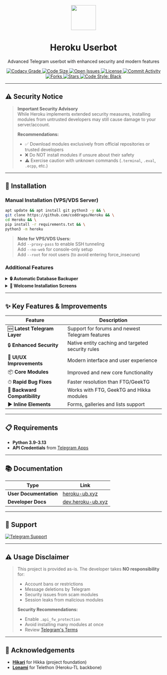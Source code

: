 <div align="center">
  <img src="https://github.com/hikariatama/assets/raw/master/1326-command-window-line-flat.webp" height="80">
  <h1>Heroku Userbot</h1>
  <p>Advanced Telegram userbot with enhanced security and modern features</p>
  
  <p>
    <a href="https://www.codacy.com/gh/coddrago/Heroku/dashboard?utm_source=github.com&amp;utm_medium=referral&amp;utm_content=coddrago/Heroku&amp;utm_campaign=Badge_Grade">
      <img src="https://app.codacy.com/project/badge/Grade/97e3ea868f9344a5aa6e4d874f83db14" alt="Codacy Grade">
    </a>
    <a href="#">
      <img src="https://img.shields.io/github/languages/code-size/coddrago/Heroku" alt="Code Size">
    </a>
    <a href="#">
      <img src="https://img.shields.io/github/issues-raw/coddrago/Heroku" alt="Open Issues">
    </a>
    <a href="#">
      <img src="https://img.shields.io/github/license/coddrago/Heroku" alt="License">
    </a>
    <a href="#">
      <img src="https://img.shields.io/github/commit-activity/m/coddrago/Heroku" alt="Commit Activity">
    </a>
    <br>
    <a href="#">
      <img src="https://img.shields.io/github/forks/coddrago/Heroku?style=flat" alt="Forks">
    </a>
    <a href="#">
      <img src="https://img.shields.io/github/stars/coddrago/Heroku" alt="Stars">
    </a>
    <a href="https://github.com/psf/black">
      <img src="https://img.shields.io/badge/code%20style-black-000000.svg" alt="Code Style: Black">
    </a>
  </p>
</div>

---

## ⚠️ Security Notice

> **Important Security Advisory**  
> While Heroku implements extended security measures, installing modules from untrusted developers may still cause damage to your server/account.
> 
> **Recommendations:**
> - ✅ Download modules exclusively from official repositories or trusted developers
> - ❌ Do NOT install modules if unsure about their safety
> - ⚠️ Exercise caution with unknown commands (`.terminal`, `.eval`, `.ecpp`, etc.)

---

## 🚀 Installation

### Manual Installation (VPS/VDS Server)

```bash
apt update && apt install git python3 -y && \
git clone https://github.com/coddrago/Heroku && \
cd Heroku && \
pip install -r requirements.txt && \
python3 -m heroku
```

> **Note for VPS/VDS Users:**  
> Add `--proxy-pass` to enable SSH tunneling  
> Add `--no-web` for console-only setup  
> Add `--root` for root users (to avoid entering force_insecure)

### Additional Features

<details>
  <summary><b>🔒 Automatic Database Backuper</b></summary>
  <img src="https://user-images.githubusercontent.com/36935426/202905566-964d2904-f3ce-4a14-8f05-0e7840e1b306.png" width="400">
</details>

<details>
  <summary><b>👋 Welcome Installation Screens</b></summary>
  <img src="https://user-images.githubusercontent.com/36935426/202905720-6319993b-697c-4b09-a194-209c110c79fd.png" width="300">
  <img src="https://user-images.githubusercontent.com/36935426/202905746-2a511129-0208-4581-bb27-7539bd7b53c9.png" width="300">
</details>

---

## ✨ Key Features & Improvements

| Feature | Description |
|---------|-------------|
| 🆕 **Latest Telegram Layer** | Support for forums and newest Telegram features |
| 🔒 **Enhanced Security** | Native entity caching and targeted security rules |
| 🎨 **UI/UX Improvements** | Modern interface and user experience |
| 📦 **Core Modules** | Improved and new core functionality |
| ⏱ **Rapid Bug Fixes** | Faster resolution than FTG/GeekTG |
| 🔄 **Backward Compatibility** | Works with FTG, GeekTG and Hikka modules |
| ▶️ **Inline Elements** | Forms, galleries and lists support |

---

## 📋 Requirements

- **Python 3.9-3.13**
- **API Credentials** from [Telegram Apps](https://my.telegram.org/apps)

---

## 📚 Documentation

| Type | Link |
|------|------|
| **User Documentation** | [heroku-ub.xyz](https://heroku-ub.xyz/) |
| **Developer Docs** | [dev.heroku-ub.xyz](https://dev.heroku-ub.xyz/) |

---

## 💬 Support

[![Telegram Support](https://img.shields.io/badge/Telegram-Support_Group-2594cb?logo=telegram)](https://t.me/heroku_talks)

---

## ⚠️ Usage Disclaimer

> This project is provided as-is. The developer takes **NO responsibility** for:
> - Account bans or restrictions
> - Message deletions by Telegram
> - Security issues from scam modules
> - Session leaks from malicious modules
>
> **Security Recommendations:**
> - Enable `.api_fw_protection`
> - Avoid installing many modules at once
> - Review [Telegram's Terms](https://core.telegram.org/api/terms)

---

## 🙏 Acknowledgements

- [**Hikari**](https://gitlab.com/hikariatama) for Hikka (project foundation)
- [**Lonami**](https://t.me/lonami) for Telethon (Heroku-TL backbone)

